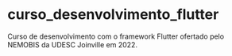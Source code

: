 # curso_desenvolvimento_flutter
Curso de desenvolvimento com o framework Flutter ofertado pelo NEMOBIS da UDESC Joinville em 2022.
